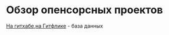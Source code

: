 # Обзор опенсорсных проектов

[На гитхабе](https://github.com/erthink/libmdbx),[на Гитфлике](https://gitflic.ru/project/erthink/libmdbx)   - база данных
